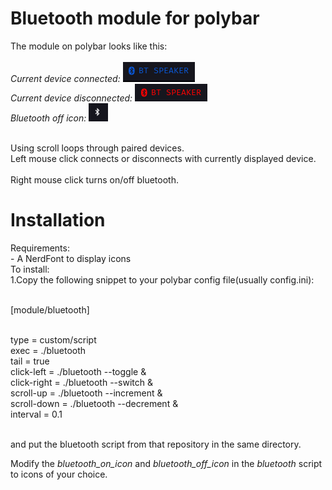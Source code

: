 # Bluetooth module for polybar

The module on polybar looks like this:<br>
<br/>
*Current device connected:*
![bt_connected](./screenshots/screenshot_device_connected.png)
<br/>
*Current device disconnected:*
![bt_disconnected](./screenshots/screenshot_device_disconnected.png)
<br/>
*Bluetooth off icon:*
![bt_off](./screenshots/screenshot_bluetooth_off.png)
<br/>

<br/>
Using scroll loops through paired devices.
<br/>
Left mouse click connects or disconnects with currently displayed device. <br>
<br/>
Right mouse click turns on/off bluetooth. <br>

# Installation
Requirements: <br>
    - A NerdFont to display icons
<br/>
To install:
<br/>
1.Copy the following snippet to your polybar config file(usually config.ini):<br>
<br/>

[module/bluetooth]<br>
<br/>

type = custom/script<br>
exec = ./bluetooth<br>
tail = true<br>
click-left = ./bluetooth --toggle &<br>
click-right = ./bluetooth --switch &<br>
scroll-up = ./bluetooth --increment &<br>
scroll-down = ./bluetooth --decrement &<br>
interval = 0.1 <br>
<br/>

and put the bluetooth script from that repository in the same directory.<br>

Modify the *bluetooth_on_icon* and *bluetooth_off_icon* in the *bluetooth* script to icons of your choice.

